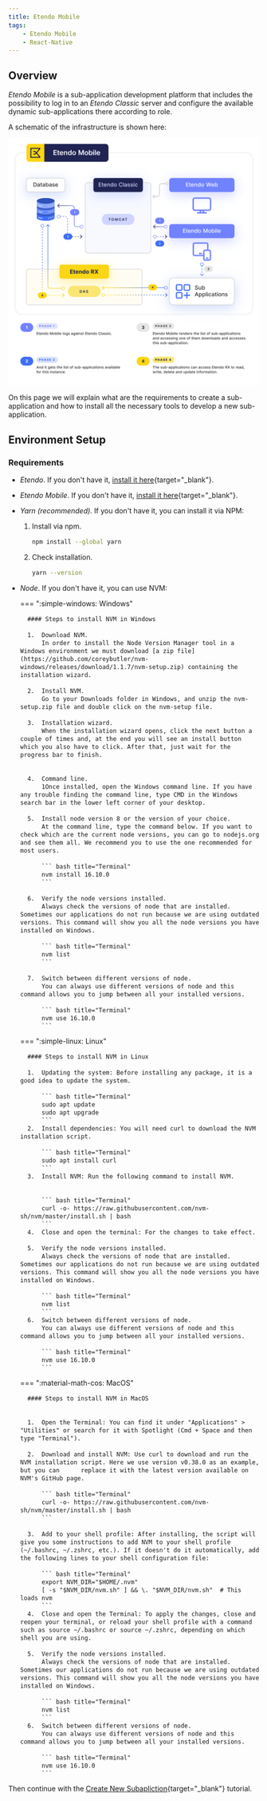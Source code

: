 ```yaml
---
title: Etendo Mobile
tags:
    - Etendo Mobile
    - React-Native
---
```

## Overview

*Etendo Mobile* is a sub-application development platform that includes the possibility to log in to an *Etendo Classic* server and configure the available dynamic sub-applications there according to role. 

A schematic of the infrastructure is shown here:

![etendo-mobile-infrastructure.png](/assets/developer-guide/etendo-mobile/getting-started/etendo-mobile-infrastructure.png)

On this page we will explain what are the requirements to create a sub-application and how to install all the necessary tools to develop a new sub-application.

## Environment Setup

### Requirements
- *Etendo*. If you don't have it, [install it here](/developer-guide/etendo-rx/getting-started/){target="_blank"}.
- *Etendo Mobile*. If you don't have it, [install it here](/products/etendo-mobile/getting-started/){target="_blank"}.
- *Yarn (recommended)*.  If you don't have it, you can install it via NPM:


    1. Install via npm.

        ``` bash title="Terminal"
        npm install --global yarn
        ```

    2. Check installation.

        ``` bash title="Terminal"
        yarn --version
        ```

- *Node*. If you don't have it, you can use NVM:

    === ":simple-windows: Windows"

        #### Steps to install NVM in Windows

        1.  Download NVM.
            In order to install the Node Version Manager tool in a Windows environment we must download [a zip file](https://github.com/coreybutler/nvm-windows/releases/download/1.1.7/nvm-setup.zip) containing the installation wizard.

        2.  Install NVM.
            Go to your Downloads folder in Windows, and unzip the nvm-setup.zip file and double click on the nvm-setup file.

        3.  Installation wizard.
            When the installation wizard opens, click the next button a couple of times and, at the end you will see an install button which you also have to click. After that, just wait for the progress bar to finish.


        4.  Command line.
            1Once installed, open the Windows command line. If you have any trouble finding the command line, type CMD in the Windows search bar in the lower left corner of your desktop.

        5.  Install node version 8 or the version of your choice.
            At the command line, type the command below. If you want to check which are the current node versions, you can go to nodejs.org and see them all. We recommend you to use the one recommended for most users.  

            ``` bash title="Terminal"
            nvm install 16.10.0
            ``` 

        6.  Verify the node versions installed.
            Always check the versions of node that are installed. Sometimes our applications do not run because we are using outdated versions. This command will show you all the node versions you have installed on Windows.

            ``` bash title="Terminal"
            nvm list
            ``` 

        7.  Switch between different versions of node.
            You can always use different versions of node and this command allows you to jump between all your installed versions.

            ``` bash title="Terminal"
            nvm use 16.10.0
            ``` 
    === ":simple-linux: Linux"

        #### Steps to install NVM in Linux

        1.  Updating the system: Before installing any package, it is a good idea to update the system.

            ``` bash title="Terminal"
            sudo apt update
            sudo apt upgrade
            ```
        2.  Install dependencies: You will need curl to download the NVM installation script.

            ``` bash title="Terminal"
            sudo apt install curl
            ```
        3.  Install NVM: Run the following command to install NVM.


            ``` bash title="Terminal"
            curl -o- https://raw.githubusercontent.com/nvm-sh/nvm/master/install.sh | bash
            ```
        4.  Close and open the terminal: For the changes to take effect.

        5.  Verify the node versions installed.
            Always check the versions of node that are installed. Sometimes our applications do not run because we are using outdated versions. This command will show you all the node versions you have installed on Windows.

            ``` bash title="Terminal"
            nvm list
            ``` 
        6.  Switch between different versions of node.
            You can always use different versions of node and this command allows you to jump between all your installed versions.

            ``` bash title="Terminal"
            nvm use 16.10.0
            ``` 
        
    === ":material-math-cos: MacOS"

        #### Steps to install NVM in MacOS


        1.  Open the Terminal: You can find it under "Applications" > "Utilities" or search for it with Spotlight (Cmd + Space and then type "Terminal").
        
        2.  Download and install NVM: Use curl to download and run the NVM installation script. Here we use version v0.38.0 as an example, but you can      replace it with the latest version available on NVM's GitHub page.

            ``` bash title="Terminal"
            curl -o- https://raw.githubusercontent.com/nvm-sh/nvm/master/install.sh | bash
            ```

        3.  Add to your shell profile: After installing, the script will give you some instructions to add NVM to your shell profile (~/.bashrc, ~/.zshrc, etc.). If it doesn't do it automatically, add the following lines to your shell configuration file:

            ``` bash title="Terminal"
            export NVM_DIR="$HOME/.nvm"
            [ -s "$NVM_DIR/nvm.sh" ] && \. "$NVM_DIR/nvm.sh"  # This loads nvm
            ```
        4.  Close and open the Terminal: To apply the changes, close and reopen your terminal, or reload your shell profile with a command such as source ~/.bashrc or source ~/.zshrc, depending on which shell you are using.

        5.  Verify the node versions installed.
            Always check the versions of node that are installed. Sometimes our applications do not run because we are using outdated versions. This command will show you all the node versions you have installed on Windows.

            ``` bash title="Terminal"
            nvm list
            ``` 
        6.  Switch between different versions of node.
            You can always use different versions of node and this command allows you to jump between all your installed versions.

            ``` bash title="Terminal"
            nvm use 16.10.0
            ``` 
Then continue with the [Create New Subapliction](/developer-guide/etendo-mobile/tutorials/create-new-subapplication/){target="_blank"} tutorial.